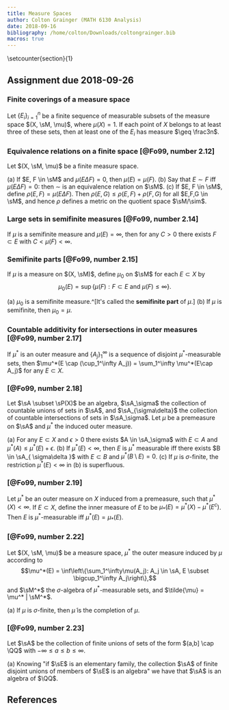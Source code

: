 ```yaml
---
title: Measure Spaces
author: Colton Grainger (MATH 6130 Analysis)
date: 2018-09-16
bibliography: /home/colton/Downloads/coltongrainger.bib
macros: true
---
```


\setcounter{section}{1}

## Assignment due 2018-09-26

### Finite coverings of a measure space

Let $\{E_i\}_{i=1}^n$ be a finite sequence of measurable subsets of the measure space $(X, \sM, \mu)$, where $\mu(X) = 1$. If each point of $X$ belongs to at least three of these sets, then at least one of the $E_i$ has measure $\geq \frac3n$.

### Equivalence relations on a finite space [@Fo99, number 2.12]

Let $(X, \sM, \mu)$ be a finite measure space.

(a) If $E, F \in \sM$ and $\mu(E\Delta F)=0$, then $\mu(E) = \mu(F)$.
(b) Say that $E \sim F$ iff $\mu(E \Delta F) = 0$: then $\sim$ is an equivalence relation on $\sM$.
(c) If $E, F \in \sM$, define $\rho(E,F) = \mu(E \Delta F)$. Then $\rho(E,G)\le \rho(E,F) + \rho(F,G)$ for all $E,F,G \in \sM$, and hence $\rho$ defines a metric on the quotient space $\sM/\sim$.

### Large sets in semifinite measures [@Fo99, number 2.14] 

If $\mu$ is a semifinite measure and $\mu(E) = \infty$, then for any $C > 0$ there exists $F \subset E$ with $C < \mu(F) < \infty$.

### Semifinite parts [@Fo99, number 2.15]

If $\mu$ is a measure on $(X, \sM)$, define $\mu_0$ on $\sM$ for each $E \subset X$ by $$\mu_0(E) = \sup\{\mu(F) : F \subset E \text{ and } \mu(F) \le \infty\}.$$

(a) $\mu_0$ is a semifinite measure.^[It's called the **semifinite part** of $\mu$.]
(b) If $\mu$ is semifinite, then $\mu_0 = \mu$.

### Countable additivity for intersections in outer measures [@Fo99, number 2.17]

If $\mu^*$ is an outer measure and $\{A_j\}_1^\infty$ is a sequence of disjoint $\mu^*$-measurable sets, then $\mu^*(E \cap (\cup_1^\infty A_j)) = \sum_1^\infty \mu^*(E\cap A_j)$ for any $E \subset X$.

### [@Fo99, number 2.18]

Let $\sA \subset \sP(X)$ be an algebra, $\sA_\sigma$ the collection of countable unions of sets in $\sA$, and $\sA_{\sigma\delta}$ the collection of countable intersections of sets in $\sA_\sigma$. Let $\mu$ be a premeasure on $\sA$ and $\mu^*$ the induced outer measure.

(a) For any $E \subset X$ and $\epsilon > 0$ there exists $A \in \sA_\sigma$ with $E \subset A$ and $\mu^*(A) \le \mu^*(E) + \epsilon$.
(b) If $\mu^*(E) < \infty$, then $E$ is $\mu^*$ measurable iff there exists $B \in \sA_{ \sigma\delta }$ with $E \subset B$ and $\mu^*(B\setminus E) = 0$.
(c) If $\mu$ is $\sigma$-finite, the restriction $\mu^*(E) <\infty$ in (b) is superfluous.

### [@Fo99, number 2.19]

Let $\mu^*$ be an outer measure on $X$ induced from a premeasure, such that $\mu^*(X) < \infty$. If $E \subset X$, define the inner measure of $E$ to be $\mu_*(E) = \mu^*(X) - \mu^*(E^c)$. Then $E$ is $\mu^*$-measurable iff $\mu^*(E) = \mu_*(E)$.

### [@Fo99, number 2.22]

Let $(X, \sM, \mu)$ be a measure space, $\mu^*$ the outer measure induced by $\mu$ according to $$\mu^*(E) = \inf\left\{\sum_1^\infty\mu(A_j): A_j \in \sA, E \subset \bigcup_1^\infty A_j\right\},$$ and $\sM^*$ the $\sigma$-algebra of $\mu^*$-measurable sets, and $\tilde{\mu} = \mu^* | \sM^*$.

(a) If $\mu$ is $\sigma$-finite, then $\tilde{\mu}$ is the completion of $\mu$.

### [@Fo99, number 2.23]

Let $\sA$ be the collection of finite unions of sets of the form $(a,b] \cap \QQ$ with $-\infty \le a\le b \le \infty$. 

(a) Knowing "if $\sE$ is an elementary family, the collection $\sA$ of finite disjoint unions of members of $\sE$ is an algebra" we have that $\sA$ is an algebra of $\QQ$.

## References
